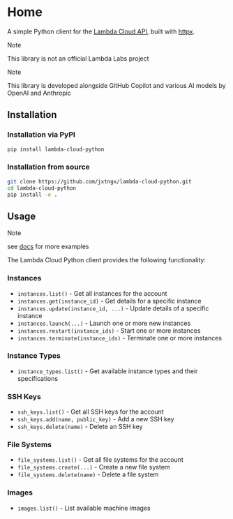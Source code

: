 # Home

A simple Python client for the [Lambda Cloud API](https://cloud.lambdalabs.com/api/v1/docs#overview--response-types-and-formats), built with [httpx](https://www.python-httpx.org/).

> [!NOTE]
> This library is not an official Lambda Labs project

> [!NOTE]
> This library is developed alongside GitHub Copilot and various AI models by OpenAI and Anthropic

## Installation

### Installation via PyPI

```bash
pip install lambda-cloud-python
```

### Installation from source

```bash
git clone https://github.com/jxtngx/lambda-cloud-python.git
cd lambda-cloud-python
pip install -e .
```

## Usage

> [!NOTE]
> see [docs](./docs/) for more examples

The Lambda Cloud Python client provides the following functionality:

### Instances
- `instances.list()` - Get all instances for the account
- `instances.get(instance_id)` - Get details for a specific instance
- `instances.update(instance_id, ...)` - Update details of a specific instance
- `instances.launch(...)` - Launch one or more new instances
- `instances.restart(instance_ids)` - Start one or more instances
- `instances.terminate(instance_ids)` - Terminate one or more instances

### Instance Types
- `instance_types.list()` - Get available instance types and their specifications

### SSH Keys
- `ssh_keys.list()` - Get all SSH keys for the account
- `ssh_keys.add(name, public_key)` - Add a new SSH key
- `ssh_keys.delete(name)` - Delete an SSH key

### File Systems
- `file_systems.list()` - Get all file systems for the account
- `file_systems.create(...)` - Create a new file system
- `file_systems.delete(name)` - Delete a file system

### Images
- `images.list()` - List available machine images
